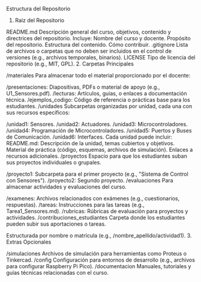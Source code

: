 Estructura del Repositorio
1. Raíz del Repositorio

README.md
Descripción general del curso, objetivos, contenido y directrices del repositorio. Incluye:
Nombre del curso y docente.
Propósito del repositorio.
Estructura del contenido.
Cómo contribuir.
.gitignore
Lista de archivos o carpetas que no deben ser incluidos en el control de versiones (e.g., archivos temporales, binarios).
LICENSE
Tipo de licencia del repositorio (e.g., MIT, GPL).
2. Carpetas Principales

/materiales
Para almacenar todo el material proporcionado por el docente:

/presentaciones: Diapositivas, PDFs o material de apoyo (e.g., U1_Sensores.pdf).
/lecturas: Artículos, guías, o enlaces a documentación técnica.
/ejemplos_codigo: Código de referencia o prácticas base para los estudiantes.
/unidades
Subcarpetas organizadas por unidad, cada una con sus recursos específicos:

/unidad1: Sensores.
/unidad2: Actuadores.
/unidad3: Microcontroladores.
/unidad4: Programación de Microcontroladores.
/unidad5: Puertos y Buses de Comunicación.
/unidad6: Interfaces.
Cada unidad puede incluir:
README.md: Descripción de la unidad, temas cubiertos y objetivos.
Material de práctica (código, esquemas, archivos de simulación).
Enlaces a recursos adicionales.
/proyectos
Espacio para que los estudiantes suban sus proyectos individuales o grupales.

/proyecto1: Subcarpeta para el primer proyecto (e.g., "Sistema de Control con Sensores").
/proyecto2: Segundo proyecto.
/evaluaciones
Para almacenar actividades y evaluaciones del curso.

/examenes: Archivos relacionados con exámenes (e.g., cuestionarios, respuestas).
/tareas: Instrucciones para las tareas (e.g., Tarea1_Sensores.md).
/rubricas: Rúbricas de evaluación para proyectos y actividades.
/contribuciones_estudiantes
Carpeta donde los estudiantes pueden subir sus aportaciones o tareas.

Estructurada por nombre o matrícula (e.g., /nombre_apellido/actividad1).
3. Extras Opcionales

/simulaciones
Archivos de simulación para herramientas como Proteus o Tinkercad.
/config
Configuración para entornos de desarrollo (e.g., archivos para configurar Raspberry Pi Pico).
/documentacion
Manuales, tutoriales y guías técnicas relacionadas con el curso.
